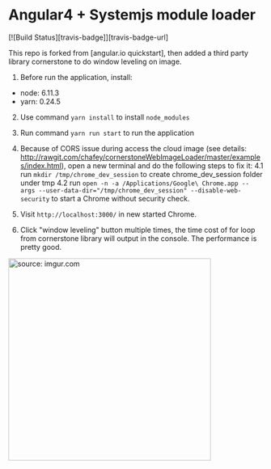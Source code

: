 # Angular4 + Systemjs module loader
[![Build Status][travis-badge]][travis-badge-url]

This repo is forked from [angular.io quickstart], then added a third party library cornerstone to do window leveling on image.

1. Before run the application, install:

- node: 6.11.3
- yarn: 0.24.5

2. Use command `yarn install` to install `node_modules`

3. Run command `yarn run start` to run the application

4. Because of CORS issue during access the cloud image (see details: http://rawgit.com/chafey/cornerstoneWebImageLoader/master/examples/index.html), open a new terminal and do the following steps to fix it:
   4.1 run `mkdir /tmp/chrome_dev_session` to create chrome_dev_session folder under tmp
   4.2 run `open -n -a /Applications/Google\ Chrome.app --args --user-data-dir="/tmp/chrome_dev_session" --disable-web-security` to start a Chrome without security check.

5. Visit `http://localhost:3000/` in new started Chrome.

6. Click "window leveling" button multiple times, the time cost of for loop from cornerstone library will output in the console. The performance is pretty good.

<a href="https://imgur.com/J33noLt"><img src="https://i.imgur.com/J33noLt.png" title="source: imgur.com" width="400" /></a>


